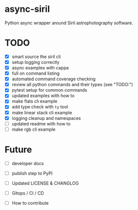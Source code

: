 # async-siril
Python async wrapper around Siril astrophotography software.

# TODO
* [x] smart source the siril cli
* [x] setup logging correctly
* [x] async examples with cappa
* [x] full on command listing
* [x] automated command coverage checking
* [x] review all python commands and their types (see "TODO:")
* [x] pytest setup for common commands
* [x] updated examples with how to
* [x] make flats cli example
* [x] add type check with `ty` tool
* [x] make linear stack cli example
* [x] logging cleanup and namespaces
* [ ] updated readme with how to
* [ ] make rgb cli example

# Future
* [ ] developer docs
* [ ] publish step to PyPI
* [ ] Updated LICENSE & CHANGLOG
* [ ] Gitops / CI / CD
* [ ] How to contribute


